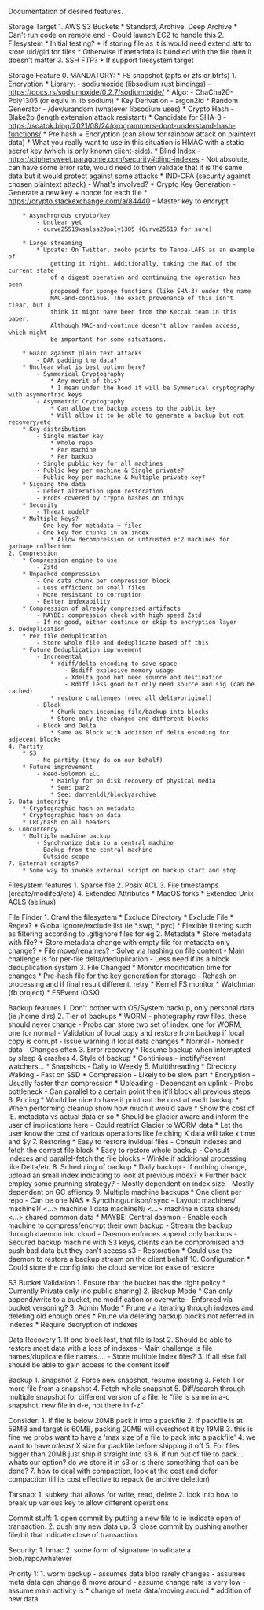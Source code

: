 Documentation of desired features.

Storage Target
    1. AWS S3 Buckets
        * Standard, Archive, Deep Archive
        * Can't run code on remote end
            - Could launch EC2 to handle this
    2. Filesystem
        * Initial testing?
        * If storing file as it is would need extend attr to store uid/gid for files
        * Otherwise if metadata is bundled with the file then it doesn't matter
    3. SSH FTP?
        * If support filesystem target

Storage Feature
    0. MANDATORY:
        * FS snapshot (apfs or zfs or btrfs)
    1. Encryption
		* Library:
			- sodiumoxide (libsodium rust bindings)
			- https://docs.rs/sodiumoxide/0.2.7/sodiumoxide/
		* Algo:
			- ChaCha20-Poly1305 (or equiv in lib sodium)
		* Key Derivation
			- argon2id
		* Random Generator
			- /dev/urandom (whatever libsodium uses)
		* Crypto Hash
			- Blake2b (length extension attack resistant)
				* Candidate for SHA-3
			- https://soatok.blog/2021/08/24/programmers-dont-understand-hash-functions/
				* Pre hash + Encryption (can allow for rainbow attack on plaintext data)
				* What you really want to use in this situation is HMAC with a
					static secret key (which is only known client-side).
				* Blind Index - https://ciphersweet.paragonie.com/security#blind-indexes
					- Not absolute, can have some error rate, would need to then validate
						that it is the same data but it would protect against some attacks
				* IND-CPA (security against chosen plaintext attack)
					- What's involved?
		* Crypto Key Generation
			- Generate a new key + nonce for each file
				* https://crypto.stackexchange.com/a/84440
			- Master key to encrypt

		* Asynchronous crypto/key
			- Unclear yet
			- curve25519xsalsa20poly1305 (Curve25519 for sure)

		* Large streaming
			* Update: On Twitter, zooko points to Tahoe-LAFS as an example of
				getting it right. Additionally, taking the MAC of the current state
				of a digest operation and continuing the operation has been
				proposed for sponge functions (like SHA-3) under the name
				MAC-and-continue. The exact provenance of this isn't clear, but I
				think it might have been from the Keccak team in this paper.
				Although MAC-and-continue doesn't allow random access, which might
				be important for some situations.

        * Guard against plain text attacks
            - DAR padding the data?
        * Unclear what is best option here?
            - Symmerical Cryptography
                * Any merit of this?
                * I mean under the hood it will be Symmerical cryptography with asymmertric keys
            - Asymmetric Cryptography
                * Can allow the backup access to the public key
                * Will allow it to be able to generate a backup but not recovery/etc
        * Key distribution
            - Single master key
                * Whole repo
                * Per machine
                * Per backup
            - Single public key for all machines
            - Public key per machine & Single private?
            - Public key per machine & Multiple private key?
        * Signing the data
            - Detect alteration upon restoration
            - Probs covered by crypto hashes on things
        * Security
            - Threat model?
        * Multiple keys?
            - One key for metadata + files
            - One key for chunks in an index
                * Allow decompression on untrusted ec2 machines for garbage collection
    2. Compression
        * Compression engine to use:
            - Zstd
        * Unpacked compression
            - One data chunk per compression block
            - Less efficient on small files
            - More resistant to corruption
            - Better indexability
        * Compression of already compressed artifacts
            - MAYBE: compression check with high speed Zstd
            - If no good, either continue or skip to encryption layer
    3. Deduplication
        * Per file deduplication
            - Store whole file and deduplicate based off this
        * Future Deduplication improvement
            - Incremental
                * rdiff/delta encoding to save space
                    - Bsdiff explosive memory usage
                    - Xdelta good but need source and destination
                    - Rdiff less good but only need source and sig (can be cached)
                * restore challenges (need all delta+original)
            - Block
                * Chunk each incoming file/backup into blocks
                * Store only the changed and different blocks
            - Block and Delta
                * Same as Block with addition of delta encoding for adjecent blocks
    4. Partity
        * S3
            - No partity (they do on our behalf)
        * Future improvement
            - Reed-Solomon ECC
                * Mainly for on disk recovery of physical media
                * See: par2
                * See: darrenldl/blockyarchive
    5. Data integrity
        * Cryptographic hash on metadata
        * Cryptographic hash on data
        * CRC/hash on all headers
    6. Concurrency
        * Multiple machine backup
            - Synchronize data to a central machine
            - Backup from the central machine
            - Outside scope
    7. External scripts?
        * Some way to invoke external script on backup start and stop

Filesystem features
    1. Sparse file
    2. Posix ACL
    3. File timestamps (create/modifed/etc)
    4. Extended Attributes
        * MacOS forks
        * Extended Unix ACLS (selinux)

File Finder
    1. Crawl the filesystem
        * Exclude Directory
        * Exclude File
        * Regex?
        * Global ignore/exclude list (ie *.swp, *.pyc)
        * Flexible filtering such as filtering according to .gitignore files for eg
    2. Metadata
        * Store metadata with file?
        * Store metadata change with empty file for metadata only change?
        * File move/renames?
            - Solve via hashing on file content
            - Main challenge is for per-file delta/deduplication
            - Less need if its a block deduplication system
    3. File Changed
        * Monitor modification time for changes
        * Pre-hash file for the key generation for storage
            - Rehash on processing and if final result different, retry
        * Kernel FS monitor
            * Watchman (fb project)
            * FSEvent (OSX)

Backup features
    1. Don't bother with OS/System backup, only personal data (ie /home dirs)
    2. Tier of backups
        * WORM - photography raw files, these should never change
            - Probs can store two set of index, one for WORM, one for normal
            - Validation of local copy and restore from backup if local copy is corrupt
            - Issue warning if local data changes
        * Normal - homedir data
            - Changes often
    3. Error recovery
        * Resume backup when interrupted by sleep & crashes
    4. Style of backup
        * Continious
            - inotify/fsevent watchers...
        * Snapshots
            - Daily to Weekly
    5. Multithreading
        * Directory Walking
            - Fast on SSD
        * Compression
            - Likely to be slow part
        * Encryption
            - Usually faster than compression
        * Uploading
            - Dependant on uplink
            - Probs bottleneck
            - Can parallel to a certain point then it'll block all previous steps
    6. Pricing
        * Would be nice to have it print out the cost of each backup
        * When performing cleanup show how much it would save
        * Show the cost of IE. metadata vs actual data or so
        * Should be glacier aware and inform the user of implications here
            - Could restrict Glacier to WORM data
        * Let the user know the cost of various operations like fetching X data will
            take x time and $y
    7. Restoring
        * Easy to restore invidual files
            - Consult indexes and fetch the correct file block
        * Easy to restore whole backup
            - Consult indexes and parallel-fetch the file blocks
            - Winkle if additional processing like Delta/etc
    8. Scheduling of backup
        * Daily backup
            - If nothing change, upload an small index indicating to look at previous index?
        * Further back employ some prunning strategy?
            - Mostly dependent on index size
            - Mostly dependent on GC effiency
    9. Multiple machine backups
        * One client per repo
            - Can be one NAS
                * Syncthing/unison/rsync
            - Layout:
                machines/
                    machine1/
                        <...> machine 1 data
                    machineN/
                        <...> machine n data
                shared/
                    <...> shared common data
        * MAYBE: Central daemon
            - Enable each machine to compress/encrypt their own backup
            - Stream the backup through daemon into cloud
            - Daemon enforces append only backups
            - Secured backup machine with S3 keys, clients can be compromised and push
                bad data but they can't access s3
            - Restoration
                * Could use the daemon to restore a backup stream on the client behalf
    10. Configuration
        * Could store the config into the cloud service for ease of restore

S3 Bucket Validation
    1. Ensure that the bucket has the right policy
        * Currently Private only (no public sharing)
    2. Backup Mode
        * Can only append/write to a bucket, no modification or overwrite
            - Enforced via bucket versoning?
    3. Admin Mode
        * Prune via iterating through indexes and deleting old enough ones
        * Prune via deleting backup blocks not referred in indexes
        * Require decryption of indexes

Data Recovery
    1. If one block lost, that file is lost
    2. Should be able to restore most data with a loss of indexes
        - Main challenge is file names/duplicate file names....
        - Store multiple Index files?
    3. If all else fail should be able to gain access to the content itself

Backup
	1. Snapshot
	2. Force new snapshot, resume existing
	3. Fetch 1 or more file from a snapshot
	4. Fetch whole snapshot
	5. Diff/search through multiple snapshot for different version of a file. Ie “file is same in a-c snapshot, new file in d-e, not there in f-z”



Consider:
	1. If file is below 20MB pack it into a packfile
	2. If packfile is at 59MB and target is 60MB, packing 20MB will overshoot it by 19MB
	3. this is fine we probs want to have a 'max size of a file to pack into a packfile'
	4. we want to have *atleast* X size for packfile before shipping it off
	5. For files bigger than 20MB just ship it straight into s3
	6. if run out of file to pack... whats our option? do we store it in s3 or is there
		something that can be done?
	7. how to deal with compaction, look at the cost and defer compaction till its cost
		effective to repack (ie archive deletion)

Tarsnap:
	1. subkey that allows for write, read, delete
	2. look into how to break up various key to allow different operations

Commit stuff:
	1. open commit by putting a new file to ie indicate open of transaction.
	2. push any new data up.
	3. close commit by pushing another file/bit that indicate close of transaction.

Security:
	1. hmac
	2. some form of signature to validate a blob/repo/whatever

Priority 1:
	1. worm backup
		- assumes data blob rarely changes
		- assumes meta data can change & move around
		- assume change rate is very low
		- assume main activity is
			* change of meta data/moving around
			* addition of new data
